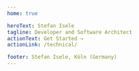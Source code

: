 ```yaml
---
home: true

heroText: Stefan Isele
tagline: Developer and Software Architect
actionText: Get Started →
actionLink: /technical/

footer: Stefan Isele, Köln (Germany)
---
```





